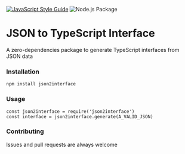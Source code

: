 [![JavaScript Style Guide](https://img.shields.io/badge/code_style-standard-brightgreen.svg)](https://standardjs.com) ![Node.js Package](https://github.com/michelefenu/json2interface/workflows/Node.js%20Package/badge.svg)

# JSON to TypeScript Interface
A zero-dependencies package to generate TypeScript interfaces from JSON data

### Installation
`npm install json2interface`

### Usage
```
const json2interface = require('json2interface')
const interface = json2interface.generate(A_VALID_JSON)
```

### Contributing
Issues and pull requests are always welcome
